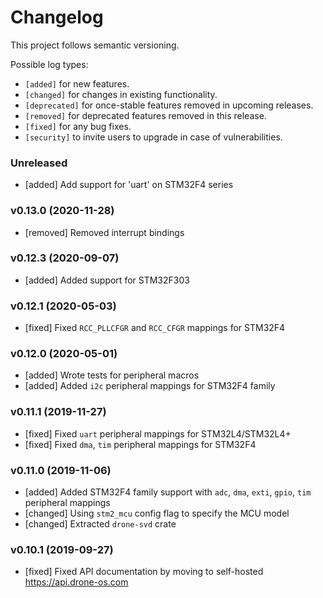 # Changelog

This project follows semantic versioning.

Possible log types:

- `[added]` for new features.
- `[changed]` for changes in existing functionality.
- `[deprecated]` for once-stable features removed in upcoming releases.
- `[removed]` for deprecated features removed in this release.
- `[fixed]` for any bug fixes.
- `[security]` to invite users to upgrade in case of vulnerabilities.

### Unreleased
- [added] Add support for 'uart' on STM32F4 series

### v0.13.0 (2020-11-28)

- [removed] Removed interrupt bindings

### v0.12.3 (2020-09-07)

- [added] Added support for STM32F303

### v0.12.1 (2020-05-03)

- [fixed] Fixed `RCC_PLLCFGR` and `RCC_CFGR` mappings for STM32F4

### v0.12.0 (2020-05-01)

- [added] Wrote tests for peripheral macros
- [added] Added `i2c` peripheral mappings for STM32F4 family

### v0.11.1 (2019-11-27)

- [fixed] Fixed `uart` peripheral mappings for STM32L4/STM32L4+
- [fixed] Fixed `dma`, `tim` peripheral mappings for STM32F4

### v0.11.0 (2019-11-06)

- [added] Added STM32F4 family support with `adc`, `dma`, `exti`, `gpio`, `tim`
  peripheral mappings
- [changed] Using `stm2_mcu` config flag to specify the MCU model
- [changed] Extracted `drone-svd` crate

### v0.10.1 (2019-09-27)

- [fixed] Fixed API documentation by moving to self-hosted
  https://api.drone-os.com
